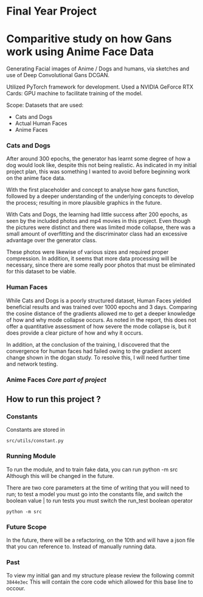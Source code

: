 # Final Year Project

# Comparitive study on how Gans work using Anime Face Data

Generating Facial images of Anime / Dogs and humans, via sketches and use of Deep Convolutional Gans
DCGAN.

Utilized PyTorch framework for development. Used a NVIDIA GeForce RTX Cards: GPU machine to facilitate training of the model.

Scope:
Datasets that are used:

- Cats and Dogs
- Actual Human Faces
- Anime Faces

### Cats and Dogs

After around 300 epochs, the generator has learnt some degree of how a dog would look like, despite this not being realistic. As indicated in my initial project plan, this was something I wanted to avoid before beginning work on the anime face data.

With the first placeholder and concept to analyse how gans function, followed by a deeper understanding of the underlying concepts to develop the process; resulting in more plausible graphics in the future.

With Cats and Dogs, the learning had little success after 200 epochs, as seen by the included photos and mp4 movies in this project.
Even though the pictures were distinct and there was limited mode collapse, there was a small amount of overfitting and the discriminator class had an excessive advantage over the generator class.

These photos were likewise of various sizes and required proper compression.
In addition, it seems that more data processing will be necessary, since there are some really poor photos that must be eliminated for this dataset to be viable.

### Human Faces

While Cats and Dogs is a poorly structured dataset, Human Faces yielded beneficial results and was trained over 1000 epochs and 3 days.
Comparing the cosine distance of the gradients allowed me to get a deeper knowledge of how and why mode collapse occurs. As noted in the report, this does not offer a quantitative assessment of how severe the mode collapse is, but it does provide a clear picture of how and why it occurs.

In addition, at the conclusion of the training, I discovered that the convergence for human faces had failed owing to the gradient ascent change shown in the dcgan study.
To resolve this, I will need further time and network testing.

### Anime Faces *Core part of project*

## How to run this project ?

### Constants

Constants are stored in

```
src/utils/constant.py
```

### Running Module

To run the module, and to train fake data, you can run python -m src
Although this will be changed in the future.

There are two core parameters at the time of writing that you will need to run; to test a model you  must go into the
constants file, and switch the boolean value | to run tests you must switch the run_test boolean operator

```
python -m src
```

### Future Scope

In the future, there will be a refactoring, on the 10th and will have a json file that you can reference to. Instead of
manually running data.

### Past

To view my initial gan and my structure please review the following commit
`3844e3ec`
This will contain the core code which allowed for this base line to occour.
